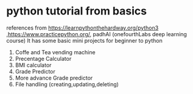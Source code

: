# python tutorial from basics 
references from https://learnpythonthehardway.org/python3 ,https://www.practicepython.org/, padhAI (onefourthLabs deep learning course)
It has some basic mini projects for beginner to python
1. Coffe and Tea vending machine
2. Precentage Calculator
3. BMI calculator
4. Grade Predictor
5. More advance Grade predictor
6. File handling (creating,updating,deleting)
